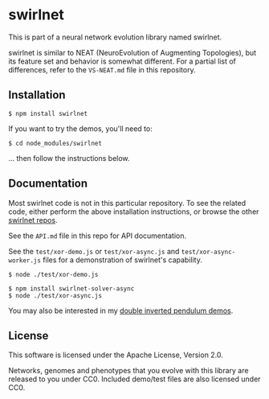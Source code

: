 # swirlnet

This is part of a neural network evolution library named swirlnet.

swirlnet is similar to NEAT (NeuroEvolution of Augmenting Topologies), but its
feature set and behavior is somewhat different. For a partial list of
differences, refer to the `VS-NEAT.md` file in this repository.

## Installation

    $ npm install swirlnet

If you want to try the demos, you'll need to:

    $ cd node_modules/swirlnet

... then follow the instructions below.

## Documentation

Most swirlnet code is not in this particular repository. To see the related
code, either perform the above installation instructions, or browse the other
[swirlnet repos](https://github.com/leaf-node?tab=repositories&q=swirlnet).

See the `API.md` file in this repo for API documentation.

See the `test/xor-demo.js` or `test/xor-async.js` and
`test/xor-async-worker.js` files for a demonstration of swirlnet's capability.

    $ node ./test/xor-demo.js

    $ npm install swirlnet-solver-async
    $ node ./test/xor-async.js

You may also be interested in my [double inverted pendulum
demos](https://github.com/leaf-node/swirlnet-demos).

## License

This software is licensed under the Apache License, Version 2.0.

Networks, genomes and phenotypes that you evolve with this library are released
to you under CC0. Included demo/test files are also licensed under CC0.

